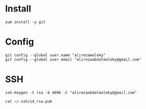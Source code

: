 # Install
```
yum install -y git
```

# Config
```
git config --global user.name "alirezamaleky"
git config --global user.email "alirezaabdalmaleky@gmail.com"
```

# SSH
```
ssh-keygen -t rsa -b 4096 -C "alirezaabdalmaleky@gmail.com"

cat ~/.ssh/id_rsa.pub
```